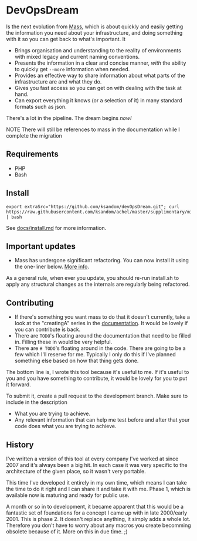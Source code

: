 # DevOpsDream
Is the next evolution from [Mass](https://github.com/ksandom/mass), which is about quickly and easily getting the information you need about your infrastructure, and doing something with it so you can get back to what's important. It

* Brings organisation and understanding to the reality of environments with mixed legacy and current naming conventions.
* Presents the information in a clear and concise manner, *with* the ability to quickly get `--more` information when needed.
* Provides an effective way to share information about what parts of the infrastructure are and what they do.
* Gives you fast access so you can get on with dealing with the task at hand.
* Can export everything it knows (or a selection of it) in many standard formats such as json.

There's a lot in the pipeline. The dream begins *now!*

NOTE There will still be references to mass in the documentation while I complete the migration

## Requirements

* PHP
* Bash

## Install

    export extraSrc="https://github.com/ksandom/devOpsDream.git"; curl https://raw.githubusercontent.com/ksandom/achel/master/supplimentary/misc/webInstall | bash

See [docs/install.md](mass/tree/master/docs/install.md) for more information.

## Important updates

* Mass has undergone significant refactoring. You can now install it using the one-liner below. [More info](mass/tree/master/docs/install.md).

As a general rule, when ever you update, you should re-run install.sh to apply any structural changes as the internals are regularly being refactored.

## Contributing

* If there's something you want mass to do that it doesn't currently, take a look at the "creatingA" series in the [documentation](tree/master/docs). It would be lovely if you can contribute is back.
* There are `TODO`'s floating around the documentation that need to be filled in. Filling these in would be very helpful.
* There are `# TODO`'s floating around in the code. There are going to be a few which I'll reserve for me. Typically I only do this if I've planned something else based on how that thing gets done.

The bottom line is, I wrote this tool because it's useful to me. If it's useful to you and you have something to contribute, it would be lovely for you to put it forward.

To submit it, create a pull request to the development branch. Make sure to include in the description
* What you are trying to achieve.
* Any relevant information that can help me test before and after that your code does what you are trying to achieve.

## History

I've written a version of this tool at every company I've worked at since 2007 and it's always been a big hit. In each case it was very specific to the architecture of the given place, so it wasn't very portable.

This time I've developed it entirely in my own time, which means I can take the time to do it right and I can share it and take it with me. Phase 1, which is available now is maturing and ready for public use.

A month or so in to development, it became apparent that this would be a fantastic set of foundations for a concept I came up with in late 2000/early 2001. This is phase 2. It doesn't replace anything, it simply adds a whole lot. Therefore you don't have to worry about any macros you create becomming obsolete because of it. More on this in due time. ;)
 

